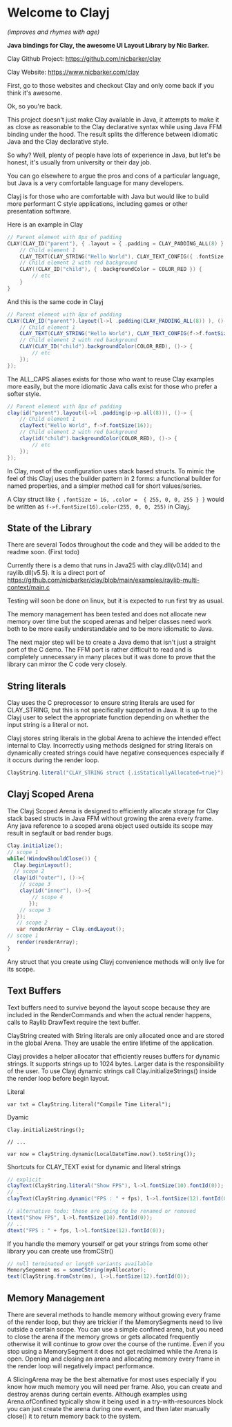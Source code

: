 # Welcome to Clayj 
*(improves and rhymes with age)* 
 
**Java bindings for Clay, the awesome UI Layout Library by Nic Barker.**

Clay Github Project: https://github.com/nicbarker/clay

Clay Website: https://www.nicbarker.com/clay

First, go to those websites and checkout Clay and only come back if you think it's awesome.

Ok, so you're back.

This project doesn't just make Clay available in Java,
it attempts to make it as close as reasonable to the Clay declarative syntax
while using Java FFM binding under the hood. The result splits the difference
between idiomatic Java and the Clay declarative style.

So why? Well, plenty of people have lots of experience in Java, but let's be
honest, it's usually from university or their day job.

You can go elsewhere to argue the pros and cons of a particular language,
but Java is a very comfortable language for many developers.

Clayj is for those who are comfortable with Java but would like to build more
performant C style applications, including games or other presentation software.

Here is an example in Clay
```C
// Parent element with 8px of padding
CLAY(CLAY_ID("parent"), { .layout = { .padding = CLAY_PADDING_ALL(8) } }) {
    // Child element 1
    CLAY_TEXT(CLAY_STRING("Hello World"), CLAY_TEXT_CONFIG({ .fontSize = 16 }));
    // Child element 2 with red background
    CLAY((CLAY_ID("child"), { .backgroundColor = COLOR_RED }) {
        // etc
    }
}
```

And this is the same code in Clayj
```java
// Parent element with 8px of padding
CLAY(CLAY_ID("parent").layout(l->l .padding(CLAY_PADDING_ALL(8)) ), ()-> {
    // Child element 1
    CLAY_TEXT(CLAY_STRING("Hello World"), CLAY_TEXT_CONFIG(f->f.fontSize(16)));
    // Child element 2 with red background
    CLAY(CLAY_ID("child").backgroundColor(COLOR_RED), ()-> {
        // etc
    });
});
```

The ALL_CAPS aliases exists for those who want to reuse Clay examples more easily, but the more idiomatic Java
calls exist for those who prefer a softer style.

```java
// Parent element with 8px of padding
clay(id("parent").layout(l->l .padding(p->p.all(8))), ()-> {
    // Child element 1
    clayText("Hello World", f->f.fontSize(16));
    // Child element 2 with red background
    clay(id("child").backgroundColor(COLOR_RED), ()-> {
        // etc
    });
});
```

In Clay, most of the configuration uses stack based structs. To mimic the feel of this Clayj uses 
the builder pattern in 2 forms: a functional builder for named properties,
and a simpler method call for short values/series.

A Clay struct like `{ .fontSize = 16, .color =  { 255, 0, 0, 255 } }` would be written as
 `f->f.fontSize(16).color(255, 0, 0, 255)` in Clayj.

## State of the Library

There are several Todos throughout the code and they will be added to the readme soon. (First todo)

Currently there is a demo that runs in Java25 with clay.dll(v0.14) and raylib.dll(v5.5).
It is a direct port of https://github.com/nicbarker/clay/blob/main/examples/raylib-multi-context/main.c

Testing will soon be done on linux, but it is expected to run first try as usual.

The memory management has been tested and does not allocate new memory over time but
the scoped arenas and helper classes need work both to be more easily understandable
and to be more idiomatic to Java.

The next major step will be to create a Java demo that isn't just a straight port of the
 C demo. The FFM port is rather difficult to read and is completely unnecessary in many 
 places but it was done to prove that the library can mirror the C code very closely.

## String literals

Clay uses the C preprocessor to ensure string literals are used for CLAY_STRING, but this
is not specifically supported in Java. It is up to the Clayj user to select the appropriate 
function depending on whether the input string is a literal or not.

Clayj stores string literals in the global Arena to achieve the intended effect 
internal to Clay. Incorrectly using methods designed for string literals on dynamically created strings
could have negative consequences especially if it occurs during the render loop.

```java
ClayString.literal("CLAY_STRING struct {.isStaticallyAllocated=true}");
```

## Clayj Scoped Arena

The Clayj Scoped Arena is designed to efficiently allocate storage for Clay stack based structs
in Java FFM without growing the arena every frame. Any java reference to a scoped
arena object used outside its scope may result in segfault or bad render bugs.

```java
Clay.initialize();
// scope 1
while(!WindowShouldClose()) {
  Clay.beginLayout();
  // scope 2
  clay(id("outer"), ()->{
    // scope 3
    clay(id("inner"), ()->{
        // scope 4
       });
    // scope 3
   });
   // scope 2
   var renderArray = Clay.endLayout();
// scope 1
   render(renderArray);
}
```
Any struct that you create using Clayj convenience methods will only
live for its scope. 

## Text Buffers

Text buffers need to survive beyond the layout scope because they are included
in the RenderCommands and when the actual render happens, calls to Raylib
DrawText require the text buffer.

ClayString created with String literals are only allocated once and are 
stored in the global Arena. They are usable the entire lifetime of
the application.

Clayj provides a helper allocator that efficiently reuses buffers
for dynamic strings. It supports strings up to 1024 bytes. Larger
data is the responsibility of the user. To use Clayj dynamic strings
call Clay.initializeStrings() inside the render loop before
begin layout.

Literal
```
var txt = ClayString.literal("Compile Time Literal");
```

Dyamic
```
Clay.initializeStrings();

// ...

var now = ClayString.dynamic(LocalDateTime.now().toString());

```


Shortcuts for CLAY_TEXT exist for dynamic and literal strings

```java
// explicit
clayText(ClayString.literal("Show FPS"), l->l.fontSize(10).fontId(0));
// ..
clayText(ClayString.dynamic("FPS : " + fps), l->l.fontSize(12).fontId(0));

// alternative todo: these are going to be renamed or removed
ltext("Show FPS", l->l.fontSize(10).fontId(0));
// ..
dtext("FPS : " + fps, l->l.fontSize(12).fontId(0));

```

If you handle the memory yourself or get your strings from some other library
you can create use fromCStr()

```java
// null terminated or length variants available
MemorySegement ms = someCString(myAllocator);
text(ClayString.fromCstr(ms), l->l.fontSize(12).fontId(0));
```

## Memory Management

There are several methods to handle memory without growing every frame
 of the render loop, but they are trickier if the MemorySegments need
 to live outside a certain scope. You can use a simple confined arena,
 but you need to close the arena if the memory grows or gets allocated
 frequently otherwise it will continue to grow over the course of the
 runtime. Even if you stop using a MemorySegment it does not get reclaimed
 while the Arena is open. Opening and closing an arena and allocating memory
 every frame in the render loop will negatively impact performance.
 
A SlicingArena may be the best alternative for most uses especially 
 if you know how much memory you will need per frame. Also, you can create
 and destroy arenas during certain events. Although examples using
 Arena.ofConfined typically show it being used in a try-with-resources block
 you can just create the arena during one event, and then later manually 
 close() it to return memory back to the system.

